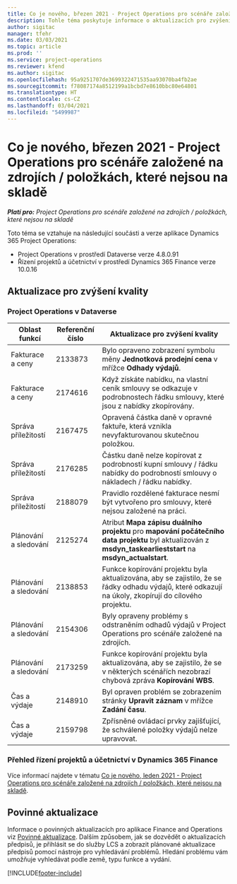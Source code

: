 ```yaml
---
title: Co je nového, březen 2021 - Project Operations pro scénáře založené na zdrojích / položkách, které nejsou na skladě
description: Tohle téma poskytuje informace o aktualizacích pro zvýšení kvality, které jsou k dispozici ve verzi Project Operations z března 2021 pro scénáře založené na zdrojích / položkách, které nejsou na skladě.
author: sigitac
manager: tfehr
ms.date: 03/03/2021
ms.topic: article
ms.prod: ''
ms.service: project-operations
ms.reviewer: kfend
ms.author: sigitac
ms.openlocfilehash: 95a9251707de3699322471535aa93070ba4fb2ae
ms.sourcegitcommit: f78087174a8512199a1bcbd7e8610bbc80e64801
ms.translationtype: HT
ms.contentlocale: cs-CZ
ms.lasthandoff: 03/04/2021
ms.locfileid: "5499987"
---
```

# <a name="whats-new-march-2021---project-operations-for-resourcenon-stocked-based-scenarios"></a>Co je nového, březen 2021 - Project Operations pro scénáře založené na zdrojích / položkách, které nejsou na skladě

_**Platí pro:** Project Operations pro scénáře založené na zdrojích / položkách, které nejsou na skladě_

Toto téma se vztahuje na následující součásti a verze aplikace Dynamics 365 Project Operations:

- Project Operations v prostředí Dataverse verze 4.8.0.91 
- Řízení projektů a účetnictví v prostředí Dynamics 365 Finance verze 10.0.16 

## <a name="quality-updates"></a>Aktualizace pro zvýšení kvality

### <a name="project-operations-on-dataverse"></a>Project Operations v Dataverse


| **Oblast funkcí** | **Referenční číslo** | **Aktualizace pro zvýšení kvality** |
| --- | --- | --- |
| Fakturace a ceny | 2133873 | Bylo opraveno zobrazení symbolu měny **Jednotková prodejní cena** v mřížce **Odhady výdajů**. |
| Fakturace a ceny | 2174616 | Když získáte nabídku, na vlastní ceník smlouvy se odkazuje v podrobnostech řádku smlouvy, které jsou z nabídky zkopírovány. |
| Správa příležitostí | 2167475 | Opravená částka daně v opravné faktuře, která vznikla nevyfakturovanou skutečnou položkou. |
| Správa příležitostí | 2176285 | Částku daně nelze kopírovat z podrobností kupní smlouvy / řádku nabídky do podrobností smlouvy o nákladech / řádku nabídky. |
| Správa příležitostí | 2188079 | Pravidlo rozdělené fakturace nesmí být vytvořeno pro smlouvy, které nejsou založené na práci. |
| Plánování a sledování | 2125274 | Atribut **Mapa zápisu duálního projektu** pro **mapování počátečního data projektu** byl aktualizován z **msdyn\_taskearlieststart** na **msdyn\_actualstart**. |
| Plánování a sledování | 2138853 | Funkce kopírování projektu byla aktualizována, aby se zajistilo, že se řádky odhadu výdajů, které odkazují na úkoly, zkopírují do cílového projektu. |
| Plánování a sledování | 2154306 | Byly opraveny problémy s odstraněním odhadů výdajů v Project Operations pro scénáře založené na zdrojích. |
| Plánování a sledování | 2173259 | Funkce kopírování projektu byla aktualizována, aby se zajistilo, že se v některých scénářích nezobrazí chybová zpráva **Kopírování WBS**. |
| Čas a výdaje | 2148910 | Byl opraven problém se zobrazením stránky **Upravit záznam** v mřížce **Zadání času**. |
| Čas a výdaje | 2159798 | Zpřísněné ovládací prvky zajišťující, že schválené položky výdajů nelze upravovat. |

### <a name="project-management-and-accounting-on-dynamics-365-finance"></a>Přehled řízení projektů a účetnictví v Dynamics 365 Finance

Více informací najdete v tématu [Co je nového, leden 2021 - Project Operations pro scénáře založené na zdrojích / položkách, které nejsou na skladě](whats-new-jan-2021-resource-based.md).

## <a name="regulatory-updates"></a>Povinné aktualizace

Informace o povinných aktualizacích pro aplikace Finance and Operations viz [Povinné aktualizace](https://docs.microsoft.com/dynamics365/finance/localizations/regulatory-updates). Dalším způsobem, jak se dozvědět o aktualizacích předpisů, je přihlásit se do služby LCS a zobrazit plánované aktualizace předpisů pomocí nástroje pro vyhledávání problémů. Hledání problému vám umožňuje vyhledávat podle země, typu funkce a vydání.


[!INCLUDE[footer-include](../includes/footer-banner.md)]
